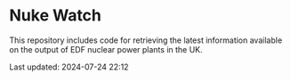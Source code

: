 # Nuke Watch

This repository includes code for retrieving the latest information available on the output of EDF nuclear power plants in the UK.

Last updated: 2024-07-24 22:12